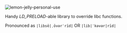 ![lemon-jelly-personal-use](https://user-images.githubusercontent.com/1779189/96530323-34114800-1255-11eb-99e5-edb15c8231fe.png)

Handy _LD_PRELOAD_-able library to override libc functions.

Pronounced as `|libsē|ˌōvərˈrīd|` OR `|lib|ˈkəvər|rīd|`
